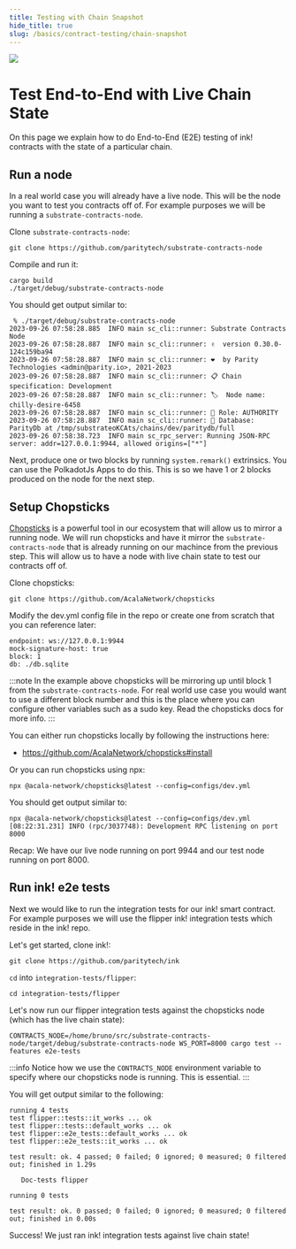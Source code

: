 ```yaml
---
title: Testing with Chain Snapshot
hide_title: true
slug: /basics/contract-testing/chain-snapshot
---
```


<img src="/img/title/testing1.svg" className="titlePic" />

# Test End-to-End with Live Chain State

On this page we explain how to do End-to-End (E2E) testing of ink!
contracts with the state of a particular chain.

## Run a node

In a real world case you will already have a live node. This will be the node you want to test you contracts off of. For example purposes we will be running a `substrate-contracts-node`.

Clone `substrate-contracts-node`:

```
git clone https://github.com/paritytech/substrate-contracts-node
```

Compile and run it:

```
cargo build
./target/debug/substrate-contracts-node
```

You should get output similar to:

```
 % ./target/debug/substrate-contracts-node
2023-09-26 07:58:28.885  INFO main sc_cli::runner: Substrate Contracts Node    
2023-09-26 07:58:28.887  INFO main sc_cli::runner: ✌️  version 0.30.0-124c159ba94    
2023-09-26 07:58:28.887  INFO main sc_cli::runner: ❤️  by Parity Technologies <admin@parity.io>, 2021-2023    
2023-09-26 07:58:28.887  INFO main sc_cli::runner: 📋 Chain specification: Development    
2023-09-26 07:58:28.887  INFO main sc_cli::runner: 🏷  Node name: chilly-desire-6458    
2023-09-26 07:58:28.887  INFO main sc_cli::runner: 👤 Role: AUTHORITY    
2023-09-26 07:58:28.887  INFO main sc_cli::runner: 💾 Database: ParityDb at /tmp/substrateoKCAts/chains/dev/paritydb/full    
2023-09-26 07:58:38.723  INFO main sc_rpc_server: Running JSON-RPC server: addr=127.0.0.1:9944, allowed origins=["*"]  
```

Next, produce one or two blocks by running `system.remark()` extrinsics. You can use the PolkadotJs Apps to do this. This is so we have 1 or 2 blocks produced on the node for the next step.

## Setup Chopsticks
[Chopsticks](https://github.com/AcalaNetwork/chopsticks) is a powerful tool in our ecosystem that will allow us to mirror a running node. We will run chopsticks and have it mirror the `substrate-contracts-node` that is already running on our machince from the previous step. This will allow us to have a node with live chain state to test our contracts off of.

Clone chopsticks:

```
git clone https://github.com/AcalaNetwork/chopsticks
```

Modify the dev.yml config file in the repo or create one from scratch that you can reference later:

```
endpoint: ws://127.0.0.1:9944
mock-signature-host: true
block: 1
db: ./db.sqlite
```

:::note
In the example above chopsticks will be mirroring up until block 1 from the `substrate-contracts-node`. For real world use case you would want to use a different block number and this is the place where you can configure other variables such as a sudo key. Read the chopsticks docs for more info.
:::

You can either run chopsticks locally by following the instructions here:
- https://github.com/AcalaNetwork/chopsticks#install

Or you can run chopsticks using npx:

```
npx @acala-network/chopsticks@latest --config=configs/dev.yml
```

You should get output similar to:

```
npx @acala-network/chopsticks@latest --config=configs/dev.yml
[08:22:31.231] INFO (rpc/3037748): Development RPC listening on port 8000
```

Recap: We have our live node running on port 9944 and our test node running on port 8000.

## Run ink! e2e tests

Next we would like to run the integration tests for our ink! smart contract. For example purposes we will use the flipper ink! integration tests which reside in the ink! repo.

Let's get started, clone ink!:

```
git clone https://github.com/paritytech/ink
```

`cd` into `integration-tests/flipper`:

```
cd integration-tests/flipper
```

Let's now run our flipper integration tests against the chopsticks node (which has the live chain state):

```
CONTRACTS_NODE=/home/bruno/src/substrate-contracts-node/target/debug/substrate-contracts-node WS_PORT=8000 cargo test --features e2e-tests
```

:::info
Notice how we use the `CONTRACTS_NODE` environment variable to specify where our chopsticks node is running. This is essential.
:::

You will get output similar to the following:

```
running 4 tests
test flipper::tests::it_works ... ok
test flipper::tests::default_works ... ok
test flipper::e2e_tests::default_works ... ok
test flipper::e2e_tests::it_works ... ok

test result: ok. 4 passed; 0 failed; 0 ignored; 0 measured; 0 filtered out; finished in 1.29s

   Doc-tests flipper

running 0 tests

test result: ok. 0 passed; 0 failed; 0 ignored; 0 measured; 0 filtered out; finished in 0.00s
```

Success! We just ran ink! integration tests against live chain state!
